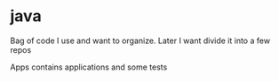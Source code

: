 # java
Bag of code I use and want to organize. Later I want divide it into a few repos

Apps contains applications and some tests
